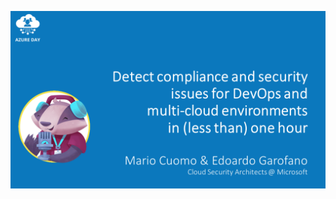 <p align="center">
 <img src="https://github.com/mariocuomo/talks/blob/main/images/AzureDay2023.png">
</p>
